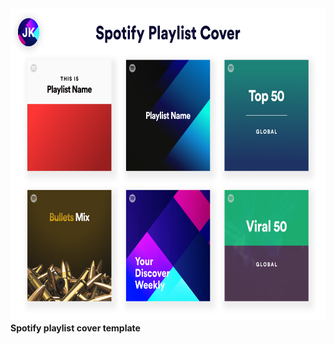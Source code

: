 <img height="500" src="https://raw.githubusercontent.com/krjayesh/spotify-playlist-cover-template/main/Sotify%20Playlist%20Cover.png">
<b>Spotify playlist cover template<b>

